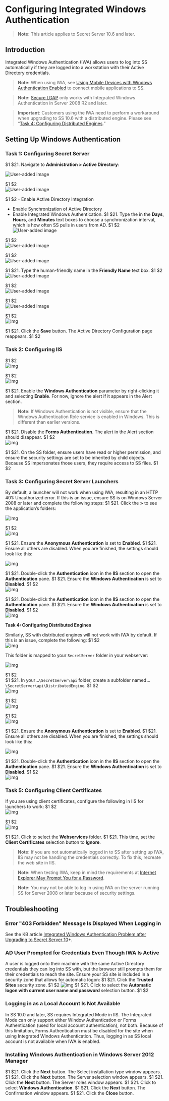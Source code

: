 [title]: # (Configuring Integrated Windows Authentication)
[tags]: # (Integrated Windows Authentication, IWA, Authentication, Credentials)
[priority]: #

# Configuring Integrated Windows Authentication

> **Note:** This article applies to Secret Server 10.6 and later.

## Introduction

Integrated Windows Authentication (IWA) allows users to log into SS automatically if they are logged into a workstation with their Active Directory credentials.

> **Note:** When using IWA, see [Using Mobile Devices with Windows Authentication Enabled](http://support.thycotic.com/KB/a142/using-mobile-devices-with-windows-authentication-enabled.aspx) to connect mobile applications to SS.

> **Note:** [Secure LDAP](http://support.thycotic.com/KB/a258/using-secure-ldap.aspx) only works with Integrated Windows Authentication in Server 2008 R2 and later.

> **Important**: Customers using the IWA need to perform a workaround when upgrading to SS 10.6 with a distributed engine. Please see “[Task 4: Configuring Distributed Engines](https://thycotic.force.com/support/s/article/Setting-Up-Integrated-Windows-Authentication-in-Secret-Server-10-0#_Ref1656225).”

## Setting Up Windows Authentication

### Task 1: Configuring Secret Server
$1
$21. Navigate to **Administration > Active Directory**:
   
   ![User-added image](images/clip_image002.jpg)
   
$1
$2   
   ![User-added image](images/clip_image004.jpg)
   
$1
$2   - Enable Active Directory Integration
   - Enable Synchronization of Active Directory
   - Enable Integrated Windows Authentication.
$1
$21. Type the in the **Days**, **Hours**, and **Minutes** text boxes to choose a synchronization interval, which is how often SS pulls in users from AD.
$1
$2   
   ![User-added image](images/clip_image006.jpg)
   
$1
$2   
   ![User-added image](images/clip_image008.jpg)
   
$1
$2   
   ![User-added image](images/clip_image010.jpg)
   
$1
$21. Type the human-friendly name in the **Friendly Name** text box.
$1
$2   
   ![User-added image](images/clip_image012.png)
   
$1
$2   
   ![User-added image](images/clip_image013.png)
   
$1
$2   
   ![User-added image](images/clip_image015.png)
   
$1
$2   
   ![img](images/clip_image017.png)
   
$1
$21. Click the **Save** button. The Active Directory Configuration page reappears.
$1
$2
### Task 2: Configuring IIS
$1
$2   
   ![img](images/clip_image019.png)
   
$1
$2   
   ![img](images/clip_image020.png)
   
$1
$21. Enable the **Windows Authentication** parameter by right-clicking it and selecting **Enable**. For now, ignore the alert if it appears in the Alert section.
   
   >**Note:** If Windows Authentication is not visible, ensure that the Windows Authentication Role service is enabled in Windows. This is different than earlier versions.
   
$1
$21. Disable the **Forms Authentication**. The alert in the Alert section should disappear.
$1
$2   
   ![img](images/clip_image021.png)
   
$1
$21. On the SS folder, ensure users have read or higher permission, and ensure the security settings are set to be inherited by child objects. Because SS impersonates those users, they require access to SS files.
$1
$2
### Task 3: Configuring Secret Server Launchers

By default, a launcher will not work when using IWA, resulting in an HTTP 401: Unauthorized error. If this is an issue, ensure SS is on Windows Server 2008 or later and complete the following steps:
$1
$21. Click the **>** to see the application’s folders:
   
   ![img](images/clip_image022.png)
   
$1
$2   
   ![img](images/clip_image023.png)
   
$1
$21. Ensure the **Anonymous Authentication** is set to **Enabled**.
$1
$21. Ensure all others are disabled. When you are finished, the settings should look like this:
   
   ![img](images/clip_image025.jpg)
   
$1
$21. Double-click the **Authentication** icon in the **IIS** section to open the **Authentication** pane.
$1
$21. Ensure the **Windows Authentication** is set to **Disabled**.
$1
$2   
   ![img](images/clip_image026.jpg)
   
$1
$21. Double-click the **Authentication** icon in the **IIS** section to open the **Authentication** pane.
$1
$21. Ensure the **Windows Authentication** is set to **Disabled**.
$1
$2   
   ![img](images/clip_image027.jpg)

**Task 4: Configuring Distributed Engines**

Similarly, SS with distributed engines will not work with IWA by default. If this is an issue, complete the following:
$1
$2   
   ![img](images/clip_image028.png)
   
   This folder is mapped to your `SecretServer` folder in your webserver:
   
   ![img](images/clip_image029.png)
   
$1
$2   
$1
$21. In your `…\SecretServer\api` folder, create a subfolder named `…\SecretServer\api\DistributedEngine`.
$1
$2   
   ![img](images/clip_image030.png)
   
$1
$2   
   ![img](images/clip_image031.png)
   
$1
$2   
   ![img](images/clip_image032.png)
   
$1
$21. Ensure the **Anonymous Authentication** is set to **Enabled**.
$1
$21. Ensure all others are disabled. When you are finished, the settings should look like this:
   
   ![img](images/clip_image033.png)
   
$1
$21. Double-click the **Authentication** icon in the **IIS** section to open the **Authentication** pane.
$1
$21. Ensure the **Windows Authentication** is set to **Disabled**.
$1
$2   
   ![img](images/clip_image034.jpg)

### Task 5: Configuring Client Certificates

If you are using client certificates, configure the following in IIS for launchers to work:
$1
$2   
   ![img](images/clip_image023.png)
   
$1
$2   
   ![img](images/clip_image035.png)
   
$1
$21. Click to select the **Webservices** folder.
$1
$21. This time, set the **Client Certificates** selection button to **Ignore**.
   
>**Note:** If you are not automatically logged in to SS after setting up IWA, IIS may not be handling the credentials correctly. To fix this, recreate the web site in IIS.

>**Note:** When testing IWA, keep in mind the requirements at [Internet Explorer May Prompt You for a Password](http://support.microsoft.com/kb/258063).

>**Note:**  You may not be able to log in using IWA on the server running SS for Server 2008 or later because of security settings.

## Troubleshooting

### Error "403 Forbidden" Message Is Displayed When Logging in

See the KB article [Integrated Windows Authentication Problem after Upgrading to Secret Server 10](https://thycotic.force.com/support/s/article/ka037000000HtzSAAS/Integrated-Windows-Authentication-problem-after-upgrading-to-10)+.

### AD User Prompted for Credentials Even Though IWA Is Active

A user is logged onto their machine with the same Active Directory credentials they can log into SS with, but the browser still prompts them for their credentials to reach the site. Ensure your SS site is included in a security zone that allows for automatic logon:
$1
$21. Click the **Trusted Sites** security zone.
$1
$2
![img](images/clip_image036.png)
$1
$21. Click to select the **Automatic logon with current user name and password** selection button.
$1
$2
### Logging in as a Local Account Is Not Available

In SS 10.0 and later, SS requires Integrated Mode in IIS. The Integrated Mode can only support either Window Authentication or Forms Authentication (used for local account authentication), not both. Because of this limitation, Forms Authentication must be disabled for the site when using Integrated Windows Authentication. Thus, logging in as SS local account is not available when IWA is enabled. 

### Installing Windows Authentication in Windows Server 2012 Manager
$1
$21. Click the **Next** button. The Select installation type window appears.
$1
$21. Click the **Next** button. The Server selection window appears.
$1
$21. Click the **Next** button. The Server roles window appears.
$1
$21. Click to select **Windows Authentication**.
$1
$21. Click the **Next** button. The Confirmation window appears.
$1
$21. Click the **Close** button.

 